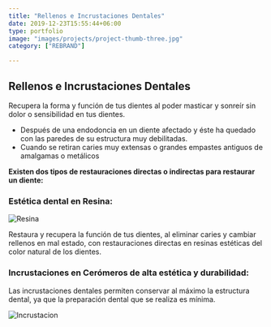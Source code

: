 ```yaml
---
title: "Rellenos e Incrustaciones Dentales"
date: 2019-12-23T15:55:44+06:00
type: portfolio
image: "images/projects/project-thumb-three.jpg"
category: ["REBRAND"]

---
```


## Rellenos e Incrustaciones Dentales

Recupera la forma y función de tus dientes al poder masticar y sonreír sin dolor o sensibilidad en tus dientes.

- Después de una endodoncia en un diente afectado y éste ha quedado con las paredes de su estructura muy debilitadas.
- Cuando se retiran caries muy extensas o grandes empastes antiguos de amalgamas o metálicos

**Existen dos tipos de restauraciones directas o indirectas para restaurar un diente:**

### Estética dental en Resina:

![Resina](http://aldentalspot.com.mx/wp-content/uploads/2022/02/08.1_Img_DentalSpot-copy-1024x768.png)



Restaura y recupera la función de tus dientes, al eliminar caries y cambiar rellenos en mal estado, con restauraciones directas en resinas estéticas del color natural de los dientes.

### Incrustaciones en Cerómeros de alta estética y durabilidad:

Las incrustaciones dentales permiten conservar al máximo la estructura dental, ya que la preparación dental que se realiza es mínima.

![Incrustacion](http://aldentalspot.com.mx/wp-content/uploads/2022/02/9_Img_DentalSpot--1024x768.png)
